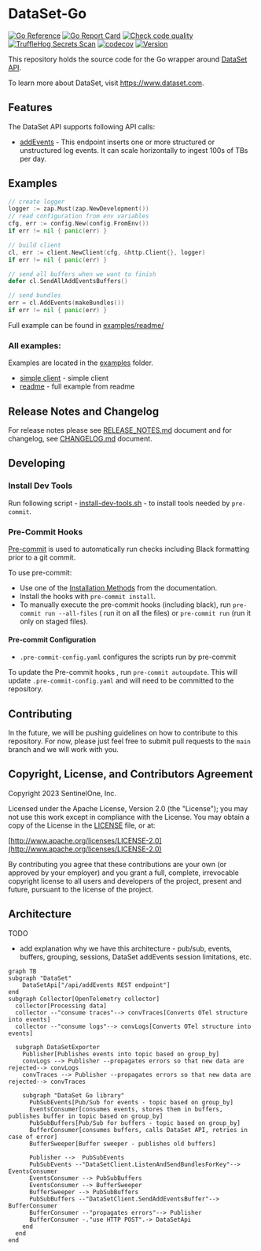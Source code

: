 # DataSet-Go

[![Go Reference](https://pkg.go.dev/badge/github.com/scalyr/dataset-go.svg)](https://pkg.go.dev/github.com/scalyr/dataset-go)
[![Go Report Card](https://goreportcard.com/badge/github.com/scalyr/dataset-go)](https://goreportcard.com/report/github.com/scalyr/dataset-go)
[![Check code quality](https://github.com/scalyr/dataset-go/actions/workflows/code-quality.yaml/badge.svg)](https://github.com/scalyr/dataset-go/actions/workflows/code-quality.yaml)
[![TruffleHog Secrets Scan](https://github.com/scalyr/dataset-go/actions/workflows/secrets-scanner.yaml/badge.svg)](https://github.com/scalyr/dataset-go/actions/workflows/secrets-scanner.yaml)
[![codecov](https://codecov.io/gh/scalyr/dataset-go/branch/main/graph/badge.svg?token=IFTJDLGEF5)](https://codecov.io/gh/scalyr/dataset-go)
[![Version](https://img.shields.io/github/tag/scalyr/dataset-go.svg)](https://github.com/scalyr/dataset-go/releases)

This repository holds the source code for the Go wrapper around [DataSet API](https://app.scalyr.com/help/api).

To learn more about DataSet, visit https://www.dataset.com.

## Features

The DataSet API supports following API calls:

* [addEvents](https://app.scalyr.com/help/api#addEvents) - This endpoint inserts one or more structured or unstructured log events. It can scale horizontally to ingest 100s of TBs per day.


## Examples

```go
// create logger
logger := zap.Must(zap.NewDevelopment())
// read configuration from env variables
cfg, err := config.New(config.FromEnv())
if err != nil { panic(err) }

// build client
cl, err := client.NewClient(cfg, &http.Client{}, logger)
if err != nil { panic(err) }

// send all buffers when we want to finish
defer cl.SendAllAddEventsBuffers()

// send bundles
err = cl.AddEvents(makeBundles())
if err != nil { panic(err) }
```

Full example can be found in [examples/readme/](examples/readme/main.go)

### All examples:

Examples are located in the [examples](examples) folder.
* [simple client](examples/client/main.go) - simple client
* [readme](examples/readme/main.go) - full example from readme


## Release Notes and Changelog

For release notes please see [RELEASE_NOTES.md](RELEASE_NOTES.md) document and for changelog,
see [CHANGELOG.md](CHANGELOG.md) document.

## Developing

### Install Dev Tools

Run following script - [install-dev-tools.sh](scripts/install-dev-tools.sh) - to install
tools needed by `pre-commit`.

### Pre-Commit Hooks

[Pre-commit](https://pre-commit.com) is used to automatically run checks including Black formatting
prior to a git commit.

To use pre-commit:

- Use one of the [Installation Methods](https://pre-commit.com/#install) from the documentation.
- Install the hooks with `pre-commit install`.
- To manually execute the pre-commit hooks (including black), run `pre-commit run --all-files` (
  run it on all the files) or ``pre-commit run`` (run it only on staged files).

#### Pre-commit Configuration

- `.pre-commit-config.yaml` configures the scripts run by pre-commit

To update the Pre-commit hooks , run `pre-commit autoupdate`. This will update
`.pre-commit-config.yaml` and will need to be committed to the repository.

## Contributing

In the future, we will be pushing guidelines on how to contribute to this repository.  For now, please just
feel free to submit pull requests to the `main` branch and we will work with you.

## Copyright, License, and Contributors Agreement

Copyright 2023 SentinelOne, Inc.

Licensed under the Apache License, Version 2.0 (the "License"); you may not use this work except in
compliance with the License. You may obtain a copy of the License in the [LICENSE](LICENSE) file, or at:

[http://www.apache.org/licenses/LICENSE-2.0](http://www.apache.org/licenses/LICENSE-2.0)

By contributing you agree that these contributions are your own (or approved by your employer) and you
grant a full, complete, irrevocable copyright license to all users and developers of the project,
present and future, pursuant to the license of the project.

## Architecture

TODO
  - add explanation why we have this architecture - pub/sub, events, buffers, grouping, sessions, DataSet addEvents session limitations, etc.
```mermaid
graph TB
subgraph "DataSet"
    DataSetApi["/api/addEvents REST endpoint"]
end
subgraph Collector[OpenTelemetry collector]
  collector[Processing data]
  collector --"consume traces"--> convTraces[Converts OTel structure into events]
  collector --"consume logs"--> convLogs[Converts OTel structure into events]

  subgraph DataSetExporter
    Publisher[Publishes events into topic based on group_by]
    convLogs --> Publisher --propagates errors so that new data are rejected--> convLogs
    convTraces --> Publisher --propagates errors so that new data are rejected--> convTraces

    subgraph "DataSet Go library"
      PubSubEvents[Pub/Sub for events - topic based on group_by]
      EventsConsumer[consumes events, stores them in buffers, publishes buffer in topic based on group_by]
      PubSubBuffers[Pub/Sub for buffers - topic based on group_by]
      BufferConsumer[consumes buffers, calls DataSet API, retries in case of error]
      BufferSweeper[Buffer sweeper - publishes old buffers]

      Publisher -->  PubSubEvents
      PubSubEvents --"DataSetClient.ListenAndSendBundlesForKey"--> EventsConsumer
      EventsConsumer --> PubSubBuffers
      EventsConsumer --> BufferSweeper
      BufferSweeper --> PubSubBuffers
      PubSubBuffers --"DataSetClient.SendAddEventsBuffer"--> BufferConsumer
      BufferConsumer --"propagates errors"--> Publisher
      BufferConsumer -."use HTTP POST".-> DataSetApi
    end
  end
end
```
